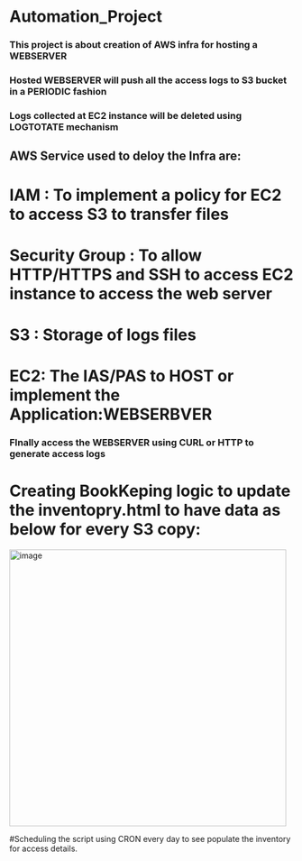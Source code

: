 # Automation_Project
### This project is about creation of  AWS infra for hosting a WEBSERVER
### Hosted WEBSERVER will push all the access logs to S3 bucket in a PERIODIC fashion
### Logs collected at EC2 instance will be deleted using LOGTOTATE mechanism

## AWS Service used to deloy the Infra are:
# IAM : To implement a policy for EC2 to access S3 to transfer files
# Security Group : To allow HTTP/HTTPS and SSH to access EC2 instance to access the web server
# S3 : Storage of logs files
# EC2: The IAS/PAS to HOST or implement the Application:WEBSERBVER

### FInally access the WEBSERVER using CURL or HTTP to generate access logs

# Creating BookKeping logic to update the inventopry.html to have data as below for every S3 copy:
<img width="491" alt="image" src="https://user-images.githubusercontent.com/98635422/182234258-ff74c296-eb2f-446f-abca-7ab232acc90e.png">

#Scheduling the script using CRON every day to see populate the inventory for access details. 
